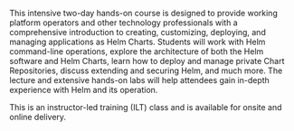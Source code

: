 This intensive two-day hands-on course is designed to provide working platform operators and other technology professionals with a comprehensive introduction to creating, customizing, deploying, and managing applications as Helm Charts. Students will work with Helm command-line operations, explore the architecture of both the Helm software and Helm Charts, learn how to deploy and manage private Chart Repositories, discuss extending and securing Helm, and much more. The lecture and extensive hands-on labs will help attendees gain in-depth experience with Helm and its operation.

This is an instructor-led training (ILT) class and is available for onsite and online delivery.
